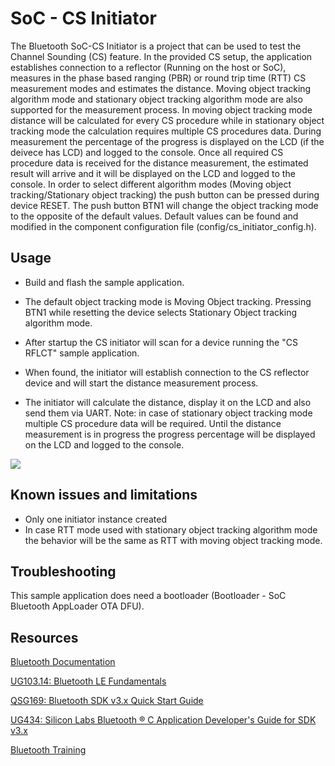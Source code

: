 # SoC - CS Initiator

The Bluetooth SoC-CS Initiator is a project that can be used to test the Channel Sounding (CS) feature. In the provided CS setup, the application establishes connection to a reflector (Running on the host or SoC), measures in the phase based ranging (PBR) or round trip time (RTT) CS measurement modes and estimates the distance. Moving object tracking algorithm mode and stationary object tracking algorithm mode are also supported for the measurement process. In moving object tracking mode distance will be calculated for every CS procedure while in stationary object tracking mode the calculation requires multiple CS procedures data. During measurement the percentage of the progress is displayed on the LCD (if the deivece has LCD) and logged to the console. Once all required CS procedure data is received for the distance measurement, the estimated result will arrive and it will be displayed on the LCD and logged to the console. In order to select different algorithm modes (Moving object tracking/Stationary object tracking) the push button can be pressed during device RESET. The push button BTN1 will change the object tracking mode to the opposite of the default values. Default values can be found and modified in the component configuration file (config/cs_initiator_config.h).


## Usage
- Build and flash the sample application.

- The default object tracking mode is Moving Object tracking. Pressing BTN1 while resetting the device selects Stationary Object tracking algorithm mode.

- After startup the CS initiator will scan for a device running the "CS RFLCT" sample application.

- When found, the initiator will establish connection to the CS reflector device and will start the distance measurement process.

- The initiator will calculate the distance, display it on the LCD and also send them via UART. Note: in case of stationary object tracking mode multiple CS procedure data will be required. Until the distance measurement is in progress the progress percentage will be displayed on the LCD and logged to the console.


![](./image/cs_lcd.png)

## Known issues and limitations

* Only one initiator instance created
* In case RTT mode used with stationary object tracking algorithm mode the behavior will be the same as RTT with moving object tracking mode.

## Troubleshooting

This sample application does need a bootloader (Bootloader - SoC Bluetooth AppLoader OTA DFU).

## Resources

[Bluetooth Documentation](https://docs.silabs.com/bluetooth/latest/)

[UG103.14: Bluetooth LE Fundamentals](https://www.silabs.com/documents/public/user-guides/ug103-14-fundamentals-ble.pdf)

[QSG169: Bluetooth SDK v3.x Quick Start Guide](https://www.silabs.com/documents/public/quick-start-guides/qsg169-bluetooth-sdk-v3x-quick-start-guide.pdf)

[UG434: Silicon Labs Bluetooth ® C Application Developer's Guide for SDK v3.x](https://www.silabs.com/documents/public/user-guides/ug434-bluetooth-c-soc-dev-guide-sdk-v3x.pdf)

[Bluetooth Training](https://www.silabs.com/support/training/bluetooth)